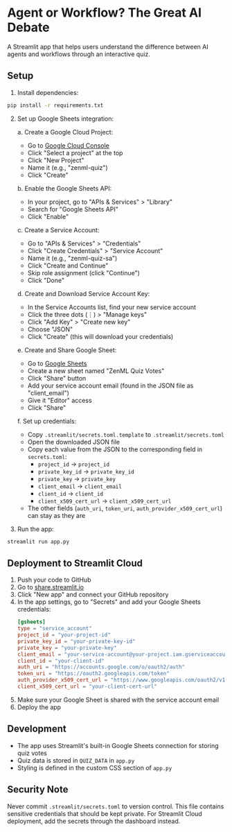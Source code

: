 # Agent or Workflow? The Great AI Debate

A Streamlit app that helps users understand the difference between AI agents and workflows through an interactive quiz.

## Setup

1. Install dependencies:
```bash
pip install -r requirements.txt
```

2. Set up Google Sheets integration:

   a. Create a Google Cloud Project:
   - Go to [Google Cloud Console](https://console.cloud.google.com)
   - Click "Select a project" at the top
   - Click "New Project"
   - Name it (e.g., "zenml-quiz")
   - Click "Create"

   b. Enable the Google Sheets API:
   - In your project, go to "APIs & Services" > "Library"
   - Search for "Google Sheets API"
   - Click "Enable"

   c. Create a Service Account:
   - Go to "APIs & Services" > "Credentials"
   - Click "Create Credentials" > "Service Account"
   - Name it (e.g., "zenml-quiz-sa")
   - Click "Create and Continue"
   - Skip role assignment (click "Continue")
   - Click "Done"

   d. Create and Download Service Account Key:
   - In the Service Accounts list, find your new service account
   - Click the three dots (⋮) > "Manage keys"
   - Click "Add Key" > "Create new key"
   - Choose "JSON"
   - Click "Create" (this will download your credentials)

   e. Create and Share Google Sheet:
   - Go to [Google Sheets](https://sheets.google.com)
   - Create a new sheet named "ZenML Quiz Votes"
   - Click "Share" button
   - Add your service account email (found in the JSON file as "client_email")
   - Give it "Editor" access
   - Click "Share"

   f. Set up credentials:
   - Copy `.streamlit/secrets.toml.template` to `.streamlit/secrets.toml`
   - Open the downloaded JSON file
   - Copy each value from the JSON to the corresponding field in `secrets.toml`:
     - `project_id` → `project_id`
     - `private_key_id` → `private_key_id`
     - `private_key` → `private_key`
     - `client_email` → `client_email`
     - `client_id` → `client_id`
     - `client_x509_cert_url` → `client_x509_cert_url`
   - The other fields (`auth_uri`, `token_uri`, `auth_provider_x509_cert_url`) can stay as they are

3. Run the app:
```bash
streamlit run app.py
```

## Deployment to Streamlit Cloud

1. Push your code to GitHub
2. Go to [share.streamlit.io](https://share.streamlit.io)
3. Click "New app" and connect your GitHub repository
4. In the app settings, go to "Secrets" and add your Google Sheets credentials:
   ```toml
   [gsheets]
   type = "service_account"
   project_id = "your-project-id"
   private_key_id = "your-private-key-id"
   private_key = "your-private-key"
   client_email = "your-service-account@your-project.iam.gserviceaccount.com"
   client_id = "your-client-id"
   auth_uri = "https://accounts.google.com/o/oauth2/auth"
   token_uri = "https://oauth2.googleapis.com/token"
   auth_provider_x509_cert_url = "https://www.googleapis.com/oauth2/v1/certs"
   client_x509_cert_url = "your-client-cert-url"
   ```
5. Make sure your Google Sheet is shared with the service account email
6. Deploy the app

## Development

- The app uses Streamlit's built-in Google Sheets connection for storing quiz votes
- Quiz data is stored in `QUIZ_DATA` in `app.py`
- Styling is defined in the custom CSS section of `app.py`

## Security Note

Never commit `.streamlit/secrets.toml` to version control. This file contains sensitive credentials that should be kept private. For Streamlit Cloud deployment, add the secrets through the dashboard instead.